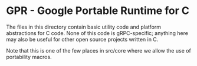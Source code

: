 # GPR - Google Portable Runtime for C 
 
The files in this directory contain basic utility code and platform 
abstractions for C code.  None of this code is gRPC-specific; anything 
here may also be useful for other open source projects written in C. 
 
Note that this is one of the few places in src/core where we allow 
the use of portability macros. 
